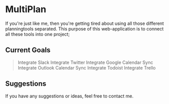 # MultiPlan

If you're just like me, then you're getting tired about using all those different planningtools separated. This purpose of this web-application is to connect all these tools into one project;

## Current Goals
> Integrate Slack
> Integrate Twitter
> Integrate Google Calendar Sync
> Integrate Outlook Calendar Sync
> Integrate Todoist
> Integrate Trello

## Suggestions
If you have any suggestions or ideas, feel free to contact me.